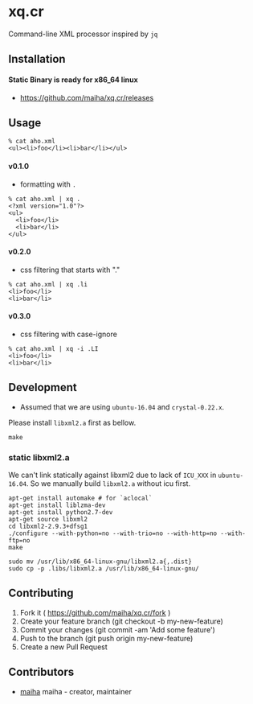 # xq.cr

Command-line XML processor inspired by `jq`

## Installation

#### Static Binary is ready for x86_64 linux
- https://github.com/maiha/xq.cr/releases

## Usage

```shell
% cat aho.xml
<ul><li>foo</li><li>bar</li></ul>
```

#### v0.1.0
- formatting with `.`

```shell
% cat aho.xml | xq .
<?xml version="1.0"?>
<ul>
  <li>foo</li>
  <li>bar</li>
</ul>
```

#### v0.2.0
- css filtering that starts with "."

```shell
% cat aho.xml | xq .li
<li>foo</li>
<li>bar</li>
```

#### v0.3.0
- css filtering with case-ignore

```shell
% cat aho.xml | xq -i .LI
<li>foo</li>
<li>bar</li>
```

## Development

- Assumed that we are using `ubuntu-16.04` and `crystal-0.22.x`.

Please install `libxml2.a` first as bellow.

```shell
make
```

### static libxml2.a

We can't link statically against libxml2 due to lack of `ICU_XXX` in `ubuntu-16.04`.
So we manually build `libxml2.a` without icu first.

```
apt-get install automake # for `aclocal`
apt-get install liblzma-dev
apt-get install python2.7-dev
apt-get source libxml2
cd libxml2-2.9.3+dfsg1
./configure --with-python=no --with-trio=no --with-http=no --with-ftp=no
make

sudo mv /usr/lib/x86_64-linux-gnu/libxml2.a{,.dist}
sudo cp -p .libs/libxml2.a /usr/lib/x86_64-linux-gnu/
```

## Contributing

1. Fork it ( https://github.com/maiha/xq.cr/fork )
2. Create your feature branch (git checkout -b my-new-feature)
3. Commit your changes (git commit -am 'Add some feature')
4. Push to the branch (git push origin my-new-feature)
5. Create a new Pull Request

## Contributors

- [maiha](https://github.com/maiha) maiha - creator, maintainer
